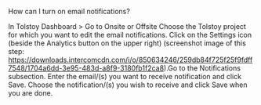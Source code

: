 How can I turn on email notifications?

In Tolstoy Dashboard > Go to Onsite or Offsite
Choose the Tolstoy project for which you want to edit the email notifications. Click on the Settings icon (beside the Analytics button on the upper right) (screenshot image of this step: https://downloads.intercomcdn.com/i/o/850634246/259db84f725f25f9fdff7548/1704a6dd-3e95-483d-a8f9-3180fb1f2ca8).​ 
Go to the Notifications subsection. Enter the email/(s) you want to receive notification and click Save.
Choose the notification/(s) you wish to receive and click Save when you are done.